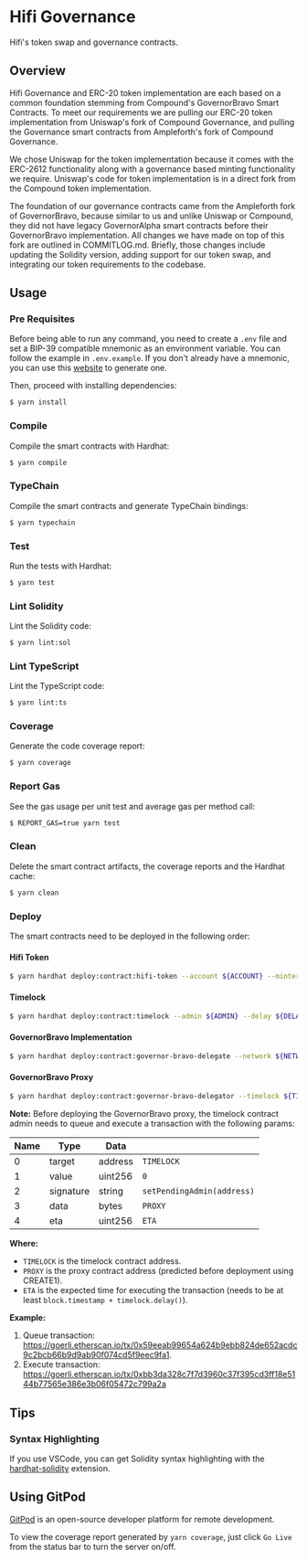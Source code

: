 # Hifi Governance

Hifi's token swap and governance contracts.

## Overview

Hifi Governance and ERC-20 token implementation are each based on a common foundation stemming from Compound's GovernorBravo Smart Contracts. To meet our requirements we are pulling our ERC-20 token implementation from Uniswap's fork of Compound Governance, and pulling the Governance smart contracts from Ampleforth's fork of Compound Governance.

We chose Uniswap for the token implementation because it comes with the ERC-2612 functionality along with a governance based minting functionality we require. Uniswap's code for token implementation is in a direct fork from the Compound token implementation.

The foundation of our governance contracts came from the Ampleforth fork of GovernorBravo, because similar to us and unlike Uniswap or Compound, they did not have legacy GovernorAlpha smart contracts before their GovernorBravo implementation. All changes we have made on top of this fork are outlined in COMMITLOG.md. Briefly, those changes include updating the Solidity version, adding support for our token swap, and integrating our token requirements to the codebase.

## Usage

### Pre Requisites

Before being able to run any command, you need to create a `.env` file and set a BIP-39 compatible mnemonic as an environment
variable. You can follow the example in `.env.example`. If you don't already have a mnemonic, you can use this [website](https://iancoleman.io/bip39/) to generate one.

Then, proceed with installing dependencies:

```sh
$ yarn install
```

### Compile

Compile the smart contracts with Hardhat:

```sh
$ yarn compile
```

### TypeChain

Compile the smart contracts and generate TypeChain bindings:

```sh
$ yarn typechain
```

### Test

Run the tests with Hardhat:

```sh
$ yarn test
```

### Lint Solidity

Lint the Solidity code:

```sh
$ yarn lint:sol
```

### Lint TypeScript

Lint the TypeScript code:

```sh
$ yarn lint:ts
```

### Coverage

Generate the code coverage report:

```sh
$ yarn coverage
```

### Report Gas

See the gas usage per unit test and average gas per method call:

```sh
$ REPORT_GAS=true yarn test
```

### Clean

Delete the smart contract artifacts, the coverage reports and the Hardhat cache:

```sh
$ yarn clean
```

### Deploy

The smart contracts need to be deployed in the following order:

#### Hifi Token

```sh
$ yarn hardhat deploy:contract:hifi-token --account ${ACCOUNT} --minter ${MINTER} --network ${NETWORK_NAME} --confirmations 5 --print true --verify true
```

#### Timelock

```sh
$ yarn hardhat deploy:contract:timelock --admin ${ADMIN} --delay ${DELAY} --network ${NETWORK_NAME} --confirmations 5 --print true --verify true
```

#### GovernorBravo Implementation

```sh
$ yarn hardhat deploy:contract:governor-bravo-delegate --network ${NETWORK_NAME} --confirmations 5 --print true --verify true
```

#### GovernorBravo Proxy

```sh
$ yarn hardhat deploy:contract:governor-bravo-delegator --timelock ${TIMELOCK} --hifi ${HIFI_TOKEN} --admin ${ADMIN} --implementation ${GOVERNOR_BRAVO_IMPLEMENTATION} --voting-period ${VOTING_PERIOD} --voting-delay ${VOTING_DELAY} --proposal-threshold ${PROPOSAL_THRESHOLD} --network ${NETWORK_NAME} --confirmations 5 --print true --verify true
```

**Note:** Before deploying the GovernorBravo proxy, the timelock contract admin needs to queue and execute a transaction with the following params:

| Name | Type      | Data    |                            |
| ---- | --------- | ------- | -------------------------- |
| 0    | target    | address | `TIMELOCK`                 |
| 1    | value     | uint256 | `0`                        |
| 2    | signature | string  | `setPendingAdmin(address)` |
| 3    | data      | bytes   | `PROXY`                    |
| 4    | eta       | uint256 | `ETA`                      |

**Where:**

- `TIMELOCK` is the timelock contract address.
- `PROXY` is the proxy contract address (predicted before deployment using CREATE1).
- `ETA` is the expected time for executing the transaction (needs to be at least `block.timestamp + timelock.delay()`).

**Example:**

1. Queue transaction: https://goerli.etherscan.io/tx/0x59eeab99654a624b9ebb824de652acdc9c2bcb66b9d9ab90f074cd5f9eec9fa1.
2. Execute transaction: https://goerli.etherscan.io/tx/0xbb3da328c7f7d3960c37f395cd3ff18e5144b77565e386e3b06f05472c799a2a

## Tips

### Syntax Highlighting

If you use VSCode, you can get Solidity syntax highlighting with the [hardhat-solidity](https://marketplace.visualstudio.com/items?itemName=NomicFoundation.hardhat-solidity) extension.

## Using GitPod

[GitPod](https://www.gitpod.io/) is an open-source developer platform for remote development.

To view the coverage report generated by `yarn coverage`, just click `Go Live` from the status bar to turn the server on/off.
